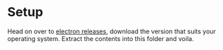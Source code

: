 # Setup

Head on over to <a href="https://github.com/electron/electron/releases/">electron releases</a>, download the version that suits your operating system. Extract the contents into this folder and voila.
